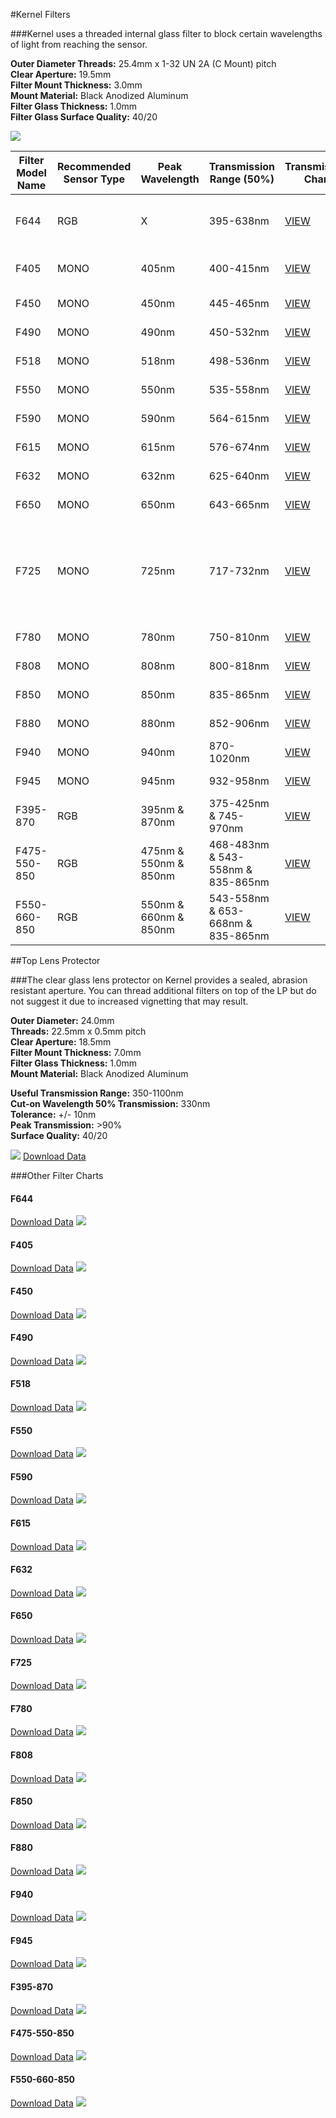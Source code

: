#Kernel Filters

###Kernel uses a threaded internal glass filter to block certain wavelengths of light from reaching the sensor.

**Outer Diameter Threads:** 25.4mm x 1-32 UN 2A (C Mount) pitch  
**Clear Aperture:** 19.5mm  
**Filter Mount Thickness:** 3.0mm  
**Mount Material:** Black Anodized Aluminum  
**Filter Glass Thickness:** 1.0mm  
**Filter Glass Surface Quality:** 40/20  

![](/assets/all_single_bands.png)

| Filter Model Name | Recommended Sensor Type | Peak Wavelength| Transmission Range (50%) | Transmission Chart | Typical Uses |
|-------------------|-------------------------|----------------|--------------------|--------------------|--------------|
| F644              | RGB                     | X              | 395-638nm          | [VIEW](#f644)      | Visible light RGB only (Cut-off 648nm) |
| F405              | MONO                    | 405nm          | 400-415nm          | [VIEW](#f405)           | Ultraviolet (UV) light detection |
| F450              | MONO                    | 450nm          | 445-465nm          | [VIEW](#f450)           | Blue light indices |
| F490              | MONO                    | 490nm          | 450-532nm          | [VIEW](#f490)           | Blue light indices |
| F518              | MONO                    | 518nm          | 498-536nm          | [VIEW](#f518)           | Green light indices |
| F550              | MONO                    | 550nm          | 535-558nm          | [VIEW](#f550)           | Green light indices |
| F590              | MONO                    | 590nm          | 564-615nm          | [VIEW](#f590)           | Green light indices |
| F615              | MONO                    | 615nm          | 576-674nm          | [VIEW](#f615)           | Green light indices |
| F632              | MONO                    | 632nm          | 625-640nm          | [VIEW](#f632)           | Red light indices |
| F650              | MONO                    | 650nm          | 643-665nm          | [VIEW](#f650)           | Red light indices |
| F725              | MONO                    | 725nm          | 717-732nm          | [VIEW](#f725)           | Red-edge: Deeper canopy penetration, earlier detection of reduction in photosynthesis |
| F780              | MONO                    | 780nm          | 750-810nm          | [VIEW](#f780)           | NIR light indices |
| F808              | MONO                    | 808nm          | 800-818nm          | [VIEW](#f808)           | NIR light indices |
| F850              | MONO                    | 850nm          | 835-865nm          | [VIEW](#f850)           | NIR light indices |
| F880              | MONO                    | 880nm          | 852-906nm          | [VIEW](#f880)           | NIR light indices |
| F940              | MONO                    | 940nm          | 870-1020nm          | [VIEW](#f940)           | NIR light indices |
| F945              | MONO                    | 945nm          | 932-958nm          | [VIEW](#f945)           | NIR light indices |
| F395-870          | RGB                     | 395nm & 870nm  | 375-425nm & 745-970nm          | [VIEW](#f395-870)           | Atmospheric indices|
| F475-550-850      | RGB                     | 475nm & 550nm & 850nm | 468-483nm & 543-558nm & 835-865nm          | [VIEW](#f475-550-850)           | ENDVI, improved NDVI |
| F550-660-850      | RGB                     | 550nm & 660nm & 850nm | 543-558nm & 653-668nm & 835-865nm          | [VIEW](#f550-660-850)           | NDVI, GNDVI, CVI, NG, NNIR, NR, TVI |

##Top Lens Protector

###The clear glass lens protector on Kernel provides a sealed, abrasion resistant aperture. You can thread additional filters on top of the LP but do not suggest it due to increased vignetting that may result.

**Outer Diameter:** 24.0mm  
**Threads:** 22.5mm x 0.5mm pitch  
**Clear Aperture:** 18.5mm  
**Filter Mount Thickness:** 7.0mm  
**Filter Glass Thickness:** 1.0mm  
**Mount Material:** Black Anodized Aluminum  

**Useful Transmission Range:** 350-1100nm  
**Cut-on Wavelength 50% Transmission:** 330nm  
**Tolerance:** +/- 10nm  
**Peak Transmission:** >90%  
**Surface Quality:** 40/20  

![](/assets/lp.png)
[Download Data](http://docs.peauproductions.com/kernel/filters/lens_protector_chart.xlsx)

###Other Filter Charts

#### F644
[Download Data](http://docs.peauproductions.com/kernel/filters/f644.xlsx)
![](/assets/f644.png)
#### F405
[Download Data](http://docs.peauproductions.com/kernel/filters/F405.xlsx)
![](/assets/f405.png)
#### F450
[Download Data](http://docs.peauproductions.com/kernel/filters/F450.xlsx)
![](/assets/f450.png)
#### F490
[Download Data](http://docs.peauproductions.com/kernel/filters/F490.xlsx)
![](/assets/f490.png)
#### F518
[Download Data](http://docs.peauproductions.com/kernel/filters/F518.xlsx)
![](/assets/f518.png)
#### F550
[Download Data](http://docs.peauproductions.com/kernel/filters/F550.xlsx)
![](/assets/f550.png)
#### F590
[Download Data](http://docs.peauproductions.com/kernel/filters/F590.xlsx)
![](/assets/f590.png)
#### F615
[Download Data](http://docs.peauproductions.com/kernel/filters/F615.xlsx)
![](/assets/f615.png)
#### F632
[Download Data](http://docs.peauproductions.com/kernel/filters/F632.xlsx)
![](/assets/f632.png)
#### F650
[Download Data](http://docs.peauproductions.com/kernel/filters/F650.xlsx)
![](/assets/f650.png)
#### F725
[Download Data](http://docs.peauproductions.com/kernel/filters/F725.xlsx)
![](/assets/f725.png)
#### F780
[Download Data](http://docs.peauproductions.com/kernel/filters/F780.xlsx)
![](/assets/f780.png)
#### F808
[Download Data](http://docs.peauproductions.com/kernel/filters/F808.xlsx)
![](/assets/f808.png)
#### F850
[Download Data](http://docs.peauproductions.com/kernel/filters/F850.xlsx)
![](/assets/f850.png)
#### F880
[Download Data](http://docs.peauproductions.com/kernel/filters/F880.xlsx)
![](/assets/f880.png)
#### F940
[Download Data](http://docs.peauproductions.com/kernel/filters/F940.xlsx)
![](/assets/F940.PNG)
#### F945
[Download Data](http://docs.peauproductions.com/kernel/filters/F945.xlsx)
![](/assets/F945.PNG)
#### F395-870
[Download Data](http://docs.peauproductions.com/kernel/filters/F395-870.xlsx)
![](/assets/f395-870.png)
#### F475-550-850
[Download Data](http://docs.peauproductions.com/kernel/filters/F475-550-850.xlsx)
![](/assets/f475-550-850.png)
#### F550-660-850
[Download Data](http://docs.peauproductions.com/kernel/filters/F550-660-850.xlsx)
![](/assets/f550-660-850.png)
